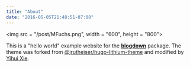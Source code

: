 ```yaml
---
title: "About"
date: "2016-05-05T21:48:51-07:00"
---
```



<img src = "/post/MFuchs.png", width = "600", height = "800">


This is a "hello world" example website for the [**blogdown**](https://github.com/rstudio/blogdown) package. The theme was forked from [@jrutheiser/hugo-lithium-theme](https://github.com/jrutheiser/hugo-lithium-theme) and modified by [Yihui Xie](https://github.com/yihui/hugo-lithium).
